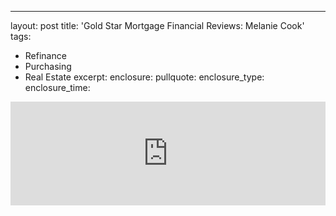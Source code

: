 ---
layout: post
title: 'Gold Star Mortgage Financial Reviews: Melanie Cook'
tags:
  - Refinance
  - Purchasing
  - Real Estate
excerpt:
enclosure:
pullquote:
enclosure_type:
enclosure_time:
<iframe width="100%" height="166" scrolling="no" frameborder="no" src="https://w.soundcloud.com/player/?url=https%3A//api.soundcloud.com/tracks/327198766&amp;color=ff5500&amp;auto_play=false&amp;hide_related=false&amp;show_comments=true&amp;show_user=true&amp;show_reposts=false"></iframe>